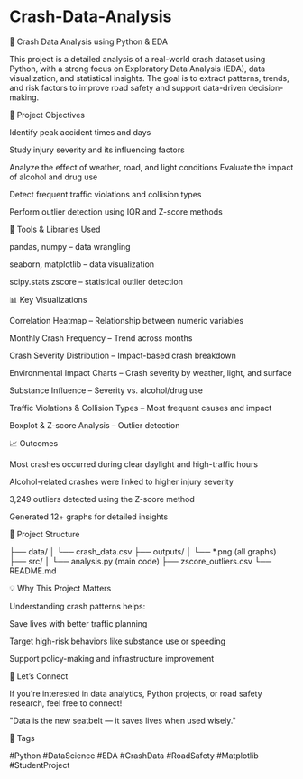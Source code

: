 # Crash-Data-Analysis
🚗 Crash Data Analysis using Python & EDA

This project is a detailed analysis of a real-world crash dataset using Python, with a strong focus on Exploratory Data Analysis (EDA), data visualization, and statistical insights. The goal is to extract patterns, trends, and risk factors to improve road safety and support data-driven decision-making.

📌 Project Objectives

Identify peak accident times and days

Study injury severity and its influencing factors

Analyze the effect of weather, road, and light conditions
Evaluate the impact of alcohol and drug use

Detect frequent traffic violations and collision types

Perform outlier detection using IQR and Z-score methods

🧰 Tools & Libraries Used

pandas, numpy – data wrangling

seaborn, matplotlib – data visualization

scipy.stats.zscore – statistical outlier detection

📊 Key Visualizations

Correlation Heatmap – Relationship between numeric variables

Monthly Crash Frequency – Trend across months

Crash Severity Distribution – Impact-based crash breakdown

Environmental Impact Charts – Crash severity by weather, light, and surface

Substance Influence – Severity vs. alcohol/drug use

Traffic Violations & Collision Types – Most frequent causes and impact

Boxplot & Z-score Analysis – Outlier detection

📈 Outcomes

Most crashes occurred during clear daylight and high-traffic hours

Alcohol-related crashes were linked to higher injury severity

3,249 outliers detected using the Z-score method

Generated 12+ graphs for detailed insights

📂 Project Structure

├── data/
│   └── crash_data.csv
├── outputs/
│   └── *.png (all graphs)
├── src/
│   └── analysis.py (main code)
├── zscore_outliers.csv
└── README.md

💡 Why This Project Matters

Understanding crash patterns helps:

Save lives with better traffic planning

Target high-risk behaviors like substance use or speeding

Support policy-making and infrastructure improvement

🤝 Let’s Connect

If you're interested in data analytics, Python projects, or road safety research, feel free to connect!

"Data is the new seatbelt — it saves lives when used wisely."

🔖 Tags

#Python #DataScience #EDA #CrashData #RoadSafety #Matplotlib #StudentProject

